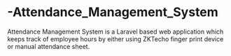 # -Attendance_Management_System
Attendance Management System is a Laravel based web application which keeps track of employee hours by either using ZKTecho finger print device or manual attendance sheet. 
